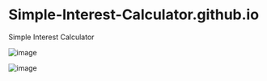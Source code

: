 # Simple-Interest-Calculator.github.io
Simple Interest Calculator

![image](https://user-images.githubusercontent.com/65352420/116678873-79ae8a80-a9c7-11eb-80f2-4729f8cb950d.png)

![image](https://user-images.githubusercontent.com/65352420/116678919-8af79700-a9c7-11eb-8706-6b65fbbdf7fa.png)

